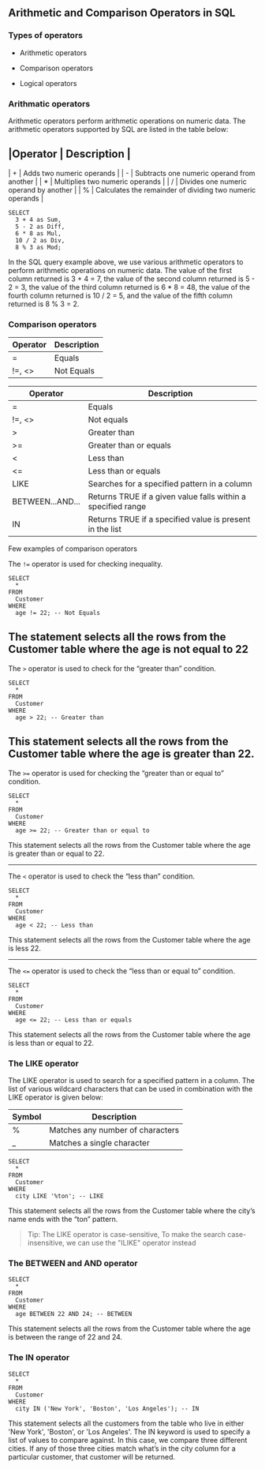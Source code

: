 ## Arithmetic and Comparison Operators in SQL

### Types of operators

- Arithmetic operators

- Comparison operators

- Logical operators


### Arithmatic operators

Arithmetic operators perform arithmetic operations on numeric data. The arithmetic operators supported by SQL are listed in the table below:


|Operator | Description |
-------------------------
| +         | Adds two numeric operands |
| -         | Subtracts one numeric operand from another |
| *         | Multiplies two numeric operands |
| /         | Divides one numeric operand by another |
| %         | Calculates the remainder of dividing two numeric operands |


```
SELECT
  3 + 4 as Sum,
  5 - 2 as Diff,
  6 * 8 as Mul,
  10 / 2 as Div,
  8 % 3 as Mod;
```
In the SQL query example above, we use various arithmetic operators to perform arithmetic operations on numeric data. The value of the first column returned is 3 + 4 = 7, the value of the second column returned is 5 - 2 = 3, the value of the third column returned is 6 * 8 = 48, the value of the fourth column returned is 10 / 2 = 5, and the value of the fifth column returned is 8 % 3 = 2.

### Comparison operators


| Operator | Description |
|----------|-------------|
| = | Equals |
| !=, <> | Not Equals |


| Operator | Description |
|----------|-------------|
| = | Equals |
| !=, <> | Not equals |
| > | Greater than |
| >= | Greater than or equals |
| < | Less than |
| <= | Less than or equals |
| LIKE | Searches for a specified pattern in a column |
| BETWEEN...AND... | Returns TRUE if a given value falls within a specified range |
| IN | Returns TRUE if a specified value is present in the list |


Few examples of comparison operators

The `!=` operator is used for checking inequality.

```
SELECT
  *
FROM
  Customer
WHERE
  age != 22; -- Not Equals
```
The statement selects all the rows from the Customer table where the age is not equal to 22
---

The `>` operator is used to check for the “greater than” condition.

```
SELECT
  *
FROM
  Customer
WHERE
  age > 22; -- Greater than
```
This statement selects all the rows from the Customer table where the age is greater than 22.
---

The `>=` operator is used for checking the “greater than or equal to” condition.

```
SELECT
  *
FROM
  Customer
WHERE
  age >= 22; -- Greater than or equal to
```

This statement selects all the rows from the Customer table where the age is greater than or equal to 22.

---

The `<` operator is used to check the “less than” condition.

```
SELECT
  *
FROM
  Customer
WHERE
  age < 22; -- Less than
```

This statement selects all the rows from the Customer table where the age is less 22.

---

The `<=` operator is used to check the “less than or equal to” condition.

```
SELECT
  *
FROM
  Customer
WHERE
  age <= 22; -- Less than or equals
```

This statement selects all the rows from the Customer table where the age is less than or equal to 22.

### The LIKE operator

The LIKE operator is used to search for a specified pattern in a column. The list of various wildcard characters that can be used in combination with the LIKE operator is given below:


|Symbol | Description |
|-------|-------------|
| %     | Matches any number of characters |
| _     | Matches a single character |

```
SELECT
  *
FROM
  Customer
WHERE
  city LIKE '%ton'; -- LIKE
```

This statement selects all the rows from the Customer table where the city’s name ends with the “ton” pattern.

> Tip: The LIKE operator is case-sensitive, To make the search case-insensitive, we can use the "ILIKE" operator instead


### The BETWEEN and AND operator

```
SELECT
  *
FROM
  Customer
WHERE
  age BETWEEN 22 AND 24; -- BETWEEN
```

This statement selects all the rows from the Customer table where the age is between the range of 22 and 24.


### The IN operator

```
SELECT
  *
FROM
  Customer
WHERE
  city IN ('New York', 'Boston', 'Los Angeles'); -- IN
```

This statement selects all the customers from the table who live in either 'New York', 'Boston', or 'Los Angeles'. The IN keyword is used to specify a list of values to compare against. In this case, we compare three different cities. If any of those three cities match what’s in the city column for a particular customer, that customer will be returned.


